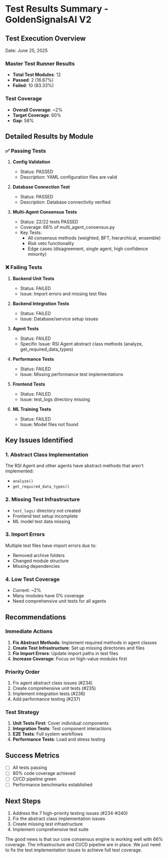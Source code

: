# Test Results Summary - GoldenSignalsAI V2

## Test Execution Overview
Date: June 25, 2025

### Master Test Runner Results
- **Total Test Modules**: 12
- **Passed**: 2 (16.67%)
- **Failed**: 10 (83.33%)

### Test Coverage
- **Overall Coverage**: ~2%
- **Target Coverage**: 60%
- **Gap**: 58%

## Detailed Results by Module

### ✅ Passing Tests

1. **Config Validation**
   - Status: PASSED
   - Description: YAML configuration files are valid

2. **Database Connection Test**
   - Status: PASSED  
   - Description: Database connectivity verified

3. **Multi-Agent Consensus Tests**
   - Status: 22/22 tests PASSED
   - Coverage: 66% of multi_agent_consensus.py
   - Key Tests:
     - All consensus methods (weighted, BFT, hierarchical, ensemble)
     - Risk veto functionality
     - Edge cases (disagreement, single agent, high confidence minority)

### ❌ Failing Tests

1. **Backend Unit Tests**
   - Status: FAILED
   - Issue: Import errors and missing test files

2. **Backend Integration Tests**
   - Status: FAILED
   - Issue: Database/service setup issues

3. **Agent Tests**
   - Status: FAILED
   - Specific Issue: RSI Agent abstract class methods (analyze, get_required_data_types)

4. **Performance Tests**
   - Status: FAILED
   - Issue: Missing performance test implementations

5. **Frontend Tests**
   - Status: FAILED
   - Issue: test_logs directory missing

6. **ML Training Tests**
   - Status: FAILED
   - Issue: Model files not found

## Key Issues Identified

### 1. Abstract Class Implementation
The RSI Agent and other agents have abstract methods that aren't implemented:
- `analyze()`
- `get_required_data_types()`

### 2. Missing Test Infrastructure
- `test_logs/` directory not created
- Frontend test setup incomplete
- ML model test data missing

### 3. Import Errors
Multiple test files have import errors due to:
- Removed archive folders
- Changed module structure
- Missing dependencies

### 4. Low Test Coverage
- Current: ~2%
- Many modules have 0% coverage
- Need comprehensive unit tests for all agents

## Recommendations

### Immediate Actions
1. **Fix Abstract Methods**: Implement required methods in agent classes
2. **Create Test Infrastructure**: Set up missing directories and files
3. **Fix Import Errors**: Update import paths in test files
4. **Increase Coverage**: Focus on high-value modules first

### Priority Order
1. Fix agent abstract class issues (#234)
2. Create comprehensive unit tests (#235)
3. Implement integration tests (#236)
4. Add performance testing (#237)

### Test Strategy
1. **Unit Tests First**: Cover individual components
2. **Integration Tests**: Test component interactions
3. **E2E Tests**: Full system workflows
4. **Performance Tests**: Load and stress testing

## Success Metrics
- [ ] All tests passing
- [ ] 80% code coverage achieved
- [ ] CI/CD pipeline green
- [ ] Performance benchmarks established

## Next Steps
1. Address the 7 high-priority testing issues (#234-#240)
2. Fix the abstract class implementation issues
3. Create missing test infrastructure
4. Implement comprehensive test suite

The good news is that our core consensus engine is working well with 66% coverage. The infrastructure and CI/CD pipeline are in place. We just need to fix the test implementation issues to achieve full test coverage. 